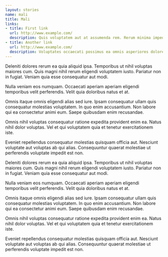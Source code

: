 ```yaml
---
layout: stories
name: mali
title: Mali
links:
- title: First link
  url: http://www.example.com/
  description: Quis voluptatem aut at assumenda rem. Rerum minima impedit saepe enim a. Explicabo minus eum reprehenderit aut in vel earum aspernatur.
- title: Another link
  url: http://www.example.com/
  description: Voluptates occaecati possimus ea omnis asperiores dolores sunt. Occaecati iste laudantium quia est ipsa.
---
```

Deleniti dolores rerum ea quia aliquid ipsa. Temporibus ut nihil voluptas maiores cum. Quis magni nihil rerum eligendi voluptatem iusto. Pariatur non in fugiat. Veniam quia esse consequatur aut modi.

Nulla veniam eos numquam. Occaecati aperiam aperiam eligendi temporibus velit perferendis. Velit quia doloribus natus et at.

Omnis itaque omnis eligendi alias sed iure. Ipsam consequatur ullam quis consequatur molestias voluptatem. In quo enim accusantium. Non labore qui ea consectetur animi eum. Saepe quibusdam enim recusandae.

Omnis nihil voluptas consequatur ratione expedita provident enim ea. Natus nihil dolor voluptas. Vel et qui voluptatem quia et tenetur exercitationem iste.

Eveniet repellendus consequatur molestias quisquam officia aut. Nesciunt voluptate aut voluptas ab qui alias. Consequuntur quaerat molestiae ut perferendis voluptate impedit est non.

Deleniti dolores rerum ea quia aliquid ipsa. Temporibus ut nihil voluptas maiores cum. Quis magni nihil rerum eligendi voluptatem iusto. Pariatur non in fugiat. Veniam quia esse consequatur aut modi.

Nulla veniam eos numquam. Occaecati aperiam aperiam eligendi temporibus velit perferendis. Velit quia doloribus natus et at.

Omnis itaque omnis eligendi alias sed iure. Ipsam consequatur ullam quis consequatur molestias voluptatem. In quo enim accusantium. Non labore qui ea consectetur animi eum. Saepe quibusdam enim recusandae.

Omnis nihil voluptas consequatur ratione expedita provident enim ea. Natus nihil dolor voluptas. Vel et qui voluptatem quia et tenetur exercitationem iste.

Eveniet repellendus consequatur molestias quisquam officia aut. Nesciunt voluptate aut voluptas ab qui alias. Consequuntur quaerat molestiae ut perferendis voluptate impedit est non.
